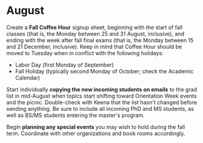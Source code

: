 # August

Create a **Fall Coffee Hour** signup sheet, beginning with the start of fall
classes (that is, the Monday between 25 and 31 August, inclusive), and ending
with the week after fall final exams (that is, the Monday between 15 and 21
December, inclusive).  Keep in mind that Coffee Hour should be moved to Tuesday
when in conflict with the following holidays:

* Labor Day (first Monday of September)
* Fall Holiday (typically second Monday of October; check the Academic Calendar)


Start individually **copying the new incoming students on emails** to the grad
list in mid-August when topics start shifting toward Orientation Week events
and the picnic.  Double-check with Keena that the list hasn't changed before
sending anything.  Be sure to include all incoming PhD and MS students, as well
as BS/MS students entering the master's program.

Begin **planning any special events** you may wish to hold during the fall
term.  Coordinate with other organizations and book rooms accordingly.

